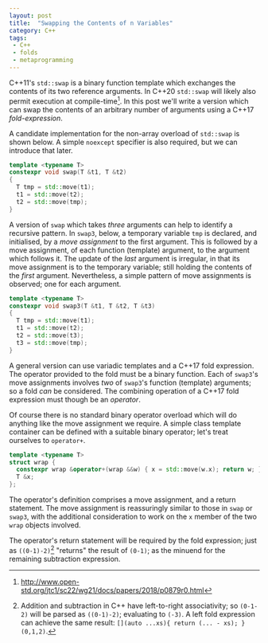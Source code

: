 ```yaml
---
layout: post
title:  "Swapping the Contents of n Variables"
category: C++ 
tags:
 - C++
 - folds
 - metaprogramming
---
```


C++11's `std::swap` is a binary function template which exchanges the contents of its two reference arguments. In C++20 `std::swap` will likely also permit execution at compile-time[^1]. In this post we'll write a version which can swap the contents of an arbitrary number of arguments using a C++17 *fold-expression*.

A candidate implementation for the non-array overload of `std::swap` is shown below. A simple `noexcept` specifier is also required, but we can introduce that later.

```cpp
template <typename T>
constexpr void swap(T &t1, T &t2)
{
  T tmp = std::move(t1);
  t1 = std::move(t2);
  t2 = std::move(tmp);
}
```

A version of `swap` which takes *three* arguments can help to identify a recursive pattern. In `swap3`, below, a temporary variable `tmp` is declared, and initialised, by a *move assignment* to the first argument. This is followed by a move assignment, of each function (template) argument, to the argument which follows it. The update of the *last* argument is irregular, in that its move assignment is to the temporary variable; still holding the contents of the *first* argument. Nevertheless, a simple pattern of move assignments is observed; one for each argument.

```cpp
template <typename T>
constexpr void swap3(T &t1, T &t2, T &t3)
{
  T tmp = std::move(t1);
  t1 = std::move(t2);
  t2 = std::move(t3);
  t3 = std::move(tmp);
}
```

A general version can use variadic templates and a C++17 fold expression. The operator provided to the fold must be a binary function. Each of `swap3`'s move assignments involves *two* of `swap3`'s function (template) arguments; so a fold *can* be considered. The combining operation of a C++17 fold expression must though be an *operator*.

Of course there is no standard binary operator overload which will do anything like the move assignment we require. A simple class template container can be defined with a suitable binary operator; let's treat ourselves to `operator+`.

```cpp
template <typename T>
struct wrap {
  constexpr wrap &operator+(wrap &&w) { x = std::move(w.x); return w; }
  T &x;
};
```

The operator's definition comprises a move assignment, and a return statement. The move assignment is reassuringly similar to those in `swap` or `swap3`, with the additional consideration to work on the `x` member of the two `wrap` objects involved.

The operator's return statement will be required by the fold expression; just as `((0-1)-2)`[^2] "returns" the result of `(0-1)`; as the minuend for the remaining subtraction expression.

[^1]: http://www.open-std.org/jtc1/sc22/wg21/docs/papers/2018/p0879r0.html
[^2]: Addition and subtraction in C++ have left-to-right associativity; so `(0-1-2)` will be parsed as `((0-1)-2)`; evaluating to `(-3)`. A left fold expression can achieve the same result: `[](auto ...xs){ return (... - xs); }(0,1,2)`.
